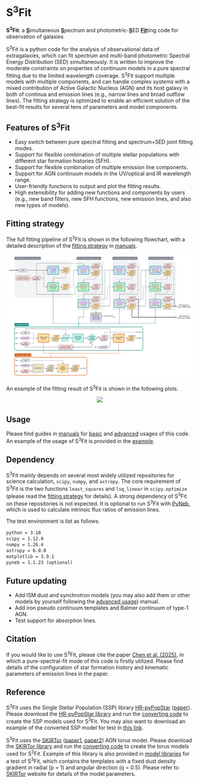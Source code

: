 # S<sup>3</sup>Fit
**S<sup>3</sup>Fit**: a <ins>**S**</ins>imultaneous <ins>**S**</ins>pectrum and photometric-<ins>**S**</ins>ED <ins>**Fit**</ins>ting code for observation of galaxies

S<sup>3</sup>Fit is a python code for the analysis of observational data of extragalaxies, which can fit spectrum and multi-band photometric Spectral Energy Distribution (SED) simultaneously. It is written to improve the moderate constraints on properties of continuum models in a pure spectral fitting due to the limited wavelength coverage. 
S<sup>3</sup>Fit support multiple models with multiple components, 
and can handle complex systems with a mixed contribution of Active Galactic Nucleus (AGN) and its host galaxy
in both of continua and emission lines (e.g., narrow lines and broad outflow lines). 
The fitting strategy is optimized to enable an efficient solution of 
the best-fit results for several tens of parameters and model components. 

## Features of S<sup>3</sup>Fit
- Easy switch between pure spectral fitting and spectrum+SED joint fitting modes. 
- Support for flexible combination of multiple stellar populations with different star formation histories (SFH). 
- Support for flexible combination of multiple emission line components.
- Support for AGN continuum models in the UV/optical and IR wavelength range. 
- User-friendly functions to output and plot the fitting results. 
- High extensibility for adding new functions and components by users (e.g., new band filters, new SFH functions, new emission lines, and also new types of models). 

## Fitting strategy
The full fitting pipeline of S<sup>3</sup>Fit is shown in the following flowchart, 
with a detailed description of the [fitting strategy](manuals/fitting_strategy.md) in [manuals](manuals/). 
<p align="center"> <img src="/manuals/Flowcharts.png" width="1200">

An example of the fitting result of S<sup>3</sup>Fit is shown in the following plots. 
<p align="center"> <img src="https://github.com/user-attachments/assets/683f5837-d364-4a53-8113-a05d56f9ef5b" width="600">

## Usage
Please find guides in [manuals](manuals/) for [basic](manuals/basic_usage.md) and [advanced](manuals/advanced_usage.md) usages of this code. 
An example of the usage of S<sup>3</sup>Fit is provided in the [example](example/example.ipynb). 

## Dependency

S<sup>3</sup>Fit mainly depends on several most widely utilized repositories for science calculation, `scipy`, `numpy`, and `astropy`. 
The core requirement of S<sup>3</sup>Fit is the two functions `least_squares` and `lsq_linear` in `scipy.optimize`
(please read the [fitting strategy](manuals/fitting_strategy.md) for details). 
A strong dependency of S<sup>3</sup>Fit on these repositories is not expected. 
It is optional to run S<sup>3</sup>Fit with [PyNeb](http://research.iac.es/proyecto/PyNeb/), 
which is used to calculate intrinsic flux ratios of emission lines.

The test environment is list as follows. 
```
python = 3.10
scipy = 1.12.0
numpy = 1.26.4
astropy = 6.0.0
matplotlib = 3.9.1
pyneb = 1.1.23 (optional)
```

## Future updating
- Add ISM dust and synchrotron models (you may also add them or other models by yourself following the [advanced usage](manuals/advanced_usage.md)) manual.
- Add iron pseudo continuum templates and Balmer continuum of type-1 AGN.
- Test support for absorption lines. 

## Citation
If you would like to use S<sup>3</sup>Fit, please cite the paper [Chen et al. (2025)][1], in which a pure-spectral-fit mode of this code is firstly utilized. 
Please find details of the configuration of star formation history and kinematic parameters of emission lines in the paper. 

## Reference
S<sup>3</sup>Fit uses the Single Stellar Population (SSP) library [HR-pyPopStar][2] ([paper][3]). 
Please download the [HR-pyPopStar library][2] and run the [converting code](model_libraries/convert_popstar_ssp.py) 
to create the SSP models used for S<sup>3</sup>Fit. 
You may also want to download an example of the converted SSP model for test in [this link][7].

S<sup>3</sup>Fit uses the [SKIRTor][4] ([paper1][5], [paper2][6]) AGN torus model. 
Please download the [SKIRTor library][4] and run the [converting code](model_libraries/convert_skirtor_torus.py) 
to create the torus models used for S<sup>3</sup>Fit. 
Example of this library is also provided in [model libraries](model_libraries/) for a test of S<sup>3</sup>Fit, 
which contains the templates with a fixed dust density gradient in radial (p = 1) and angular direction (q = 0.5). 
Please refer to [SKIRTor][4] website for details of the model parameters. 

[1]: <https://iopscience.iop.org/article/10.3847/1538-4357/ad93ab>
[2]: <https://www.fractal-es.com/PopStar/>
[3]: <https://academic.oup.com/mnras/article/506/4/4781/6319511>
[4]: https://sites.google.com/site/skirtorus/sed-library?authuser=0
[5]: http://adsabs.harvard.edu/abs/2012MNRAS.420.2756S
[6]: http://adsabs.harvard.edu/abs/2016MNRAS.458.2288S
[7]: https://drive.google.com/file/d/1JwdBOnl6APwFmadIX8BYLcLyFNZvnuYg/view?usp=share_link

